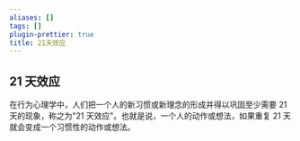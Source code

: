 ```yaml
---
aliases: []
tags: []
plugin-prettier: true
title: 21天效应
---
```


## 21 天效应

在行为心理学中，人们把一个人的新习惯或新理念的形成并得以巩固至少需要 21 天的现象，称之为"21 天效应"。也就是说，一个人的动作或想法，如果重复 21 天就会变成一个习惯性的动作或想法。
